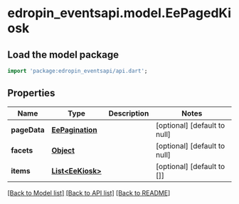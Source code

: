 # edropin_eventsapi.model.EePagedKiosk

## Load the model package
```dart
import 'package:edropin_eventsapi/api.dart';
```

## Properties
Name | Type | Description | Notes
------------ | ------------- | ------------- | -------------
**pageData** | [**EePagination**](EePagination.md) |  | [optional] [default to null]
**facets** | [**Object**](.md) |  | [optional] [default to null]
**items** | [**List&lt;EeKiosk&gt;**](EeKiosk.md) |  | [optional] [default to []]

[[Back to Model list]](../README.md#documentation-for-models) [[Back to API list]](../README.md#documentation-for-api-endpoints) [[Back to README]](../README.md)


